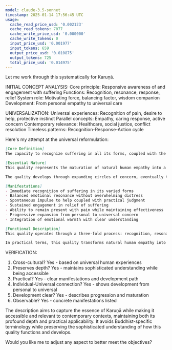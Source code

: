 ```yaml
---
model: claude-3.5-sonnet
timestamp: 2025-01-14 17:56:45 UTC
usage:
  cache_read_price_usd: '0.002123'
  cache_read_tokens: 7077
  cache_write_price_usd: '0.000000'
  cache_write_tokens: 0
  input_price_usd: '0.001977'
  input_tokens: 659
  output_price_usd: '0.010875'
  output_tokens: 725
  total_price_usd: '0.014975'
---
```


Let me work through this systematically for Karuṇā.

INITIAL CONCEPT ANALYSIS:
Core principle: Responsive awareness of and engagement with suffering
Functions: Recognition, resonance, response, relief
System role: Motivating force, balancing factor, wisdom companion
Development: From personal empathy to universal care

UNIVERSALIZATION:
Universal experiences: Recognition of pain, desire to help, protective instinct
Parallel concepts: Empathy, caring response, active concern
Contemporary relevance: Healthcare, social justice, conflict resolution
Timeless patterns: Recognition-Response-Action cycle

Here's my attempt at the universal reformulation:

```markdown
[Core Definition]
The capacity to recognize suffering in all its forms, coupled with the spontaneous impulse and sustained commitment to engage in its relief. This quality combines clear perception, emotional resonance, and practical response, manifesting as both immediate care and long-term dedication to reducing harm and promoting wellbeing.

[Essential Nature]
This quality represents the maturation of natural human empathy into a stable, universal response pattern. It begins with the clear recognition of suffering - from obvious physical pain to subtle forms of existential distress. This recognition naturally awakens resonance, but without becoming overwhelmed by it. Instead, it channels emotional connection into practical response, maintaining engagement while avoiding burnout.

The quality develops through expanding circles of concern, eventually transcending personal preferences and cultural boundaries. It combines warmth with wisdom, engagement with equipoise, acting as both motivating force and guiding principle in human development.

[Manifestations]
- Immediate recognition of suffering in its varied forms
- Balanced emotional resonance without overwhelming distress
- Spontaneous impulse to help coupled with practical judgment
- Sustained engagement in relief of suffering
- Ability to remain present with pain while maintaining effectiveness
- Progressive expansion from personal to universal concern
- Integration of emotional warmth with clear understanding

[Functional Description]
This quality operates through a three-fold process: recognition, resonance, and response. Recognition involves both cognitive and intuitive awareness of suffering in its many forms. Resonance creates emotional connection without overwhelm, maintaining enough distance for effective action while preserving genuine concern. Response emerges naturally from this balanced awareness, manifesting as both immediate aid and long-term committed action.

In practical terms, this quality transforms natural human empathy into reliable, sustainable care. It prevents both emotional exhaustion and detached indifference by fostering balanced engagement. This enables consistent, effective action in challenging situations while supporting personal growth through expanding circles of concern and deepening understanding of human experience.
```

VERIFICATION:
1. Cross-cultural? Yes - based on universal human experiences
2. Preserves depth? Yes - maintains sophisticated understanding while being accessible
3. Practical? Yes - clear manifestations and development path
4. Individual-Universal connection? Yes - shows development from personal to universal
5. Development clear? Yes - describes progression and maturation
6. Observable? Yes - concrete manifestations listed

The description aims to capture the essence of Karuṇā while making it accessible and relevant to contemporary contexts, maintaining both its profound depth and practical applicability. It avoids Buddhist-specific terminology while preserving the sophisticated understanding of how this quality functions and develops.

Would you like me to adjust any aspect to better meet the objectives?